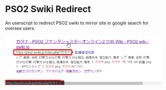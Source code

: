 # PSO2 Swiki Redirect
An userscript to redirect PSO2 swiki to mirror site in google search for oversea users.

![Screenshot](https://raw.githubusercontent.com/rogeraabbccdd/pso2swiki-redirect/master/chrome_qVEOQgeY71.png)
